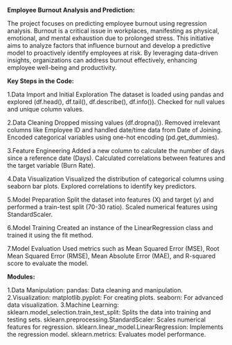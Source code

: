 **Employee Burnout Analysis and Prediction:**

The project focuses on predicting employee burnout using regression analysis. Burnout is a critical issue in workplaces, manifesting as physical, emotional, and mental exhaustion due to prolonged stress. This initiative aims to analyze factors that influence burnout and develop a predictive model to proactively identify employees at risk. By leveraging data-driven insights, organizations can address burnout effectively, enhancing employee well-being and productivity.

**Key Steps in the Code:**

1.Data Import and Initial Exploration
  The dataset is loaded using pandas and explored (df.head(), df.tail(), df.describe(), 
  df.info()).
  Checked for null values and unique column values.
  
2.Data Cleaning
  Dropped missing values (df.dropna()).
  Removed irrelevant columns like Employee ID and handled date/time data from Date of Joining.
  Encoded categorical variables using one-hot encoding (pd.get_dummies).

3.Feature Engineering
  Added a new column to calculate the number of days since a reference date (Days).
  Calculated correlations between features and the target variable (Burn Rate).

4.Data Visualization
  Visualized the distribution of categorical columns using seaborn bar plots.
  Explored correlations to identify key predictors.
  
5.Model Preparation
  Split the dataset into features (X) and target (y) and performed a train-test split (70-30 
  ratio).
  Scaled numerical features using StandardScaler.
  
6.Model Training
  Created an instance of the LinearRegression class and trained it using the fit method.
  
7.Model Evaluation
  Used metrics such as Mean Squared Error (MSE), Root Mean Squared Error (RMSE), Mean Absolute 
  Error (MAE), and R-squared score to evaluate the model.

**Modules:**

1.Data Manipulation:
  pandas: Data cleaning and manipulation.
2.Visualization:
  matplotlib.pyplot: For creating plots.
  seaborn: For advanced data visualization.
3.Machine Learning:
  sklearn.model_selection.train_test_split: Splits the data into training and testing sets.
  sklearn.preprocessing.StandardScaler: Scales numerical features for regression.
  sklearn.linear_model.LinearRegression: Implements the regression model.
  sklearn.metrics: Evaluates model performance.


